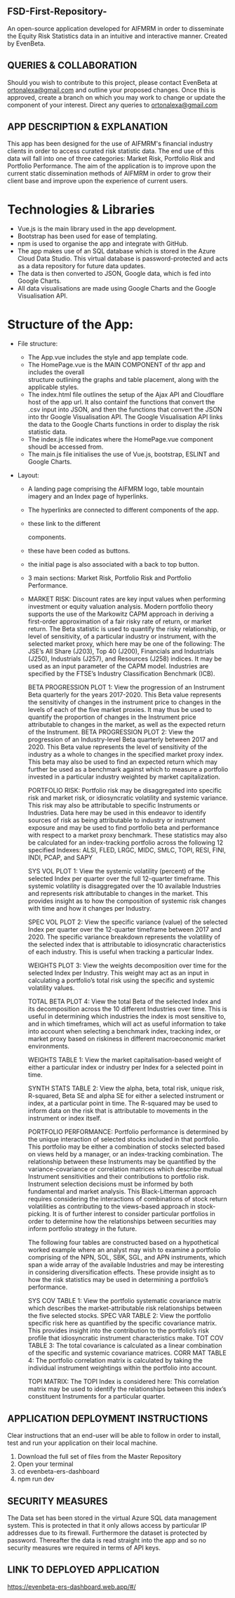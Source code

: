 ## FSD-First-Repository-
An open-source application developed for AIFMRM in order to disseminate the Equity Risk Statistics data in an intuitive and interactive manner.
Created by EvenBeta.

## QUERIES & COLLABORATION
Should you wish to contribute to this project, please contact EvenBeta at ortonalexa@gmail.com and outline your proposed changes. 
Once this is approved, create a branch on which you may work to change or update the component of your interest.
Direct any queries to ortonalexa@gmail.com

## APP DESCRIPTION & EXPLANATION
This app has been designed for the use of AIFMRM's financial industry clients in order to access curated risk statistic data.
The end use of this data will fall into one of three categories: Market Risk, Portfolio Risk and Portfolio Performance.
The aim of the application is to improve upon the current static dissemination methods of AIFMRM in order to grow their client base and improve upon the experience of current users.

# Technologies & Libraries
- Vue.js is the main library used in the app development.
- Bootstrap has been used for ease of templating.
- npm is used to organise the app and integrate with GitHub.
- The app makes use of an SQL database which is stored in the Azure Cloud Data Studio. This virtual database is password-protected and acts as a data repository for future data updates.
- The data is then converted to JSON, Google data, which is fed into Google Charts.
- All data visualisations are made using Google Charts and the Google Visualisation API.

# Structure of the App:
- File structure:
  - The App.vue includes the style and app template code.
  - The HomePage.vue is the MAIN COMPONENT of thr app and includes the overall <div> structure outlining the graphs and table placement, along with the applicable styles.
  - The index.html file outlines the setup of the Ajax API and Cloudflare host of the app url. It also containf the functions that convert the .csv input
    into JSON, and then the functions that convert the JSON into thr Google Visualisation API.
    The Google Visualisation API links the data to the Google Charts functions in order to display the risk statistic data.
  - The index.js file indicates where the HomePage.vue component shoudl be accessed from.
  - The main.js file initialises the use of Vue.js, bootstrap, ESLINT and Google Charts.
    
- Layout:
  - A landing page comprising the AIFMRM logo, table mountain imagery and an Index page of hyperlinks.
  - The hyperlinks are connected to different components of the app.
  - these link to the different <div> components.
  - these have been coded as buttons.
  - the initial page is also associated with a back to top button.
  
  - 3 main sections: Market Risk, Portfolio Risk and Portfolio Performance.
  - MARKET RISK:
    Discount rates are key input values when performing investment or equity valuation analysis. 
    Modern portfolio theory supports the use of the Markowitz CAPM approach in deriving a first-order approximation of a fair risky rate of return, or market return.
    The Beta statistic is used to quantify the risky relationship, or level of sensitivity, of a particular industry or instrument, with the selected market proxy, which here may be one of the following: 
    The JSE’s All Share (J203), Top 40 (J200), Financials and Industrials (J250), Industrials (J257), and Resources (J258) indices. 
    It may be used as an input parameter of the CAPM model. Industries are specified by the FTSE’s Industry Classification Benchmark (ICB). 
    
    BETA PROGRESSION PLOT 1: View the progression of an Instrument Beta quarterly for the years 2017-2020. 
    This Beta value represents the sensitivity of changes in the instrument price to changes in the levels of each of the five market proxies. 
    It may thus be used to quantify the proportion of changes in the Instrument price attributable to changes in the market, as well as the expected return of the Instrument.
    BETA PROGRESSION PLOT 2: View the progression of an Industry-level Beta quarterly between 2017 and 2020. 
    This Beta value represents the level of sensitivity of the industry as a whole to changes in the specified market proxy index. 
    This beta may also be used to find an expected return which may further be used as a benchmark against which to measure a portfolio invested in a particular industry weighted by market capitalization.
    
    PORTFOLIO RISK:
    Portfolio risk may be disaggregated into specific risk and market risk, or idiosyncratic volatility and systemic variance. 
    This risk may also be attributable to specific Instruments or Industries. 
    Data here may be used in this endeavor to identify sources of risk as being attributable to industry or instrument exposure and may be used to find portfolio beta and performance with respect to a market proxy benchmark. 
    These statistics may also be calculated for an index-tracking portfolio across the following 12 specified Indexes: ALSI, FLED, LRGC, MIDC, SMLC, TOPI, RESI, FINI, INDI, PCAP, and SAPY
    
    SYS VOL PLOT 1: View the systemic volatility (percent) of the selected Index per quarter over the full 12-quarter timeframe. 
    This systemic volatility is disaggregated over the 10 available Industries and represents risk attributable to changes in the market. 
    This provides insight as to how the composition of systemic risk changes with time and how it changes per Industry.
    
    SPEC VOL PLOT 2: View the specific variance (value) of the selected Index per quarter over the 12-quarter timeframe between 2017 and 2020. 
    The specific variance breakdown represents the volatility of the selected index that is attributable to idiosyncratic characteristics of each industry. 
    This is useful when tracking a particular Index.
    
    WEIGHTS PLOT 3: View the weights decomposition over time for the selected Index per Industry. 
    This weight may act as an input in calculating a portfolio’s total risk using the specific and systemic volatility values. 
    
    TOTAL BETA PLOT 4: View the total Beta of the selected Index and its decomposition across the 10 different Industries over time. 
    This is useful in determining which industries the index is most sensitive to, and in which timeframes, 
    which will act as useful information to take into account when selecting a benchmark index, tracking index, or market proxy based on riskiness in different macroeconomic market environments.

    WEIGHTS TABLE 1: View the market capitalisation-based weight of either a particular index or industry per Index for a selected point in time. 
    
    SYNTH STATS TABLE 2: View the alpha, beta, total risk, unique risk, R-squared, Beta SE and alpha SE for either a selected instrument or index, 
    at a particular point in time. The R-squared may be used to inform data on the risk that is attributable to movements in the instrument or index itself.
    
    PORTFOLIO PERFORMANCE:
    Portfolio performance is determined by the unique interaction of selected stocks included in that portfolio. 
    This portfolio may be either a combination of stocks selected based on views held by a manager, or an index-tracking combination. 
    The relationship between these Instruments may be quantified by the variance-covariance or correlation matrices which describe mutual Instrument sensitivities and their contributions to portfolio risk. 
    Instrument selection decisions must be informed by both fundamental and market analysis. 
    This Black-Litterman approach requires considering the interactions of combinations of stock return volatilities as contributing to the views-based approach in stock-picking. 
    It is of further interest to consider particular portfolios in order to determine how the relationships between securities may inform portfolio strategy in the future.
    
    The following four tables are constructed based on a hypothetical worked example where an analyst may wish to examine a portfolio comprising of the NPN, SOL, SBK, SGL, and APN instruments, 
    which span a wide array of the available Industries and may be interesting in considering diversification effects. 
    These provide insight as to how the risk statistics may be used in determining a portfolio’s performance. 
    
    SYS COV TABLE 1: View the portfolio systematic covariance matrix which describes the market-attributable risk relationships between the five selected stocks.
    SPEC VAR TABLE 2: View the portfolio specific risk here as quantified by the specific covariance matrix. 
    This provides insight into the contribution to the portfolio’s risk profile that idiosyncratic instrument characteristics make. 
    TOT COV TABLE 3: The total covariance is calculated as a linear combination of the specific and systemic covariance matrices.
    CORR MAT TABLE 4: The portfolio correlation matrix is calculated by taking the individual instrument weightings within the portfolio into account. 
    
    TOPI MATRIX: The TOPI Index is considered here: This correlation matrix may be used to identify the relationships between this index’s constituent Instruments for a particular quarter.
    
## APPLICATION DEPLOYMENT INSTRUCTIONS
Clear instructions that an end-user will be able to follow in order to install, test and run your application on their local machine.

1. Download the full set of files from the Master Repository
2. Open your terminal
3. cd evenbeta-ers-dashboard
4. npm run dev

## SECURITY MEASURES
The Data set has been stored in the virtual Azure SQL data management system. This is protected in that it only allows access by particular IP addresses due to its firewall.
Furthermore the dataset is protected by password.
Thereafter the data is read straight into the app and so no security measures wre required in terms of API keys.

## LINK TO DEPLOYED APPLICATION
https://evenbeta-ers-dashboard.web.app/#/

